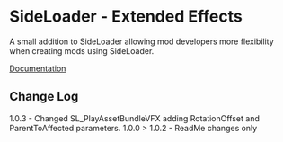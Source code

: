 # SideLoader - Extended Effects

A small addition to SideLoader allowing mod developers more flexibility when creating mods using SideLoader.

[Documentation](https://github.com/Grim-/SideLoader_ExtendedEffects/blob/main/Documentation.md)



## Change Log

1.0.3 - Changed SL_PlayAssetBundleVFX adding RotationOffset and ParentToAffected parameters.
1.0.0 > 1.0.2 - ReadMe changes only
